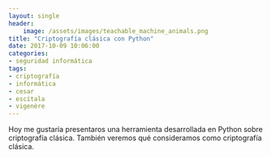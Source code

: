 ```yaml
---
layout: single
header:
    image: /assets/images/teachable_machine_animals.png
title: "Criptografía clásica con Python"
date: 2017-10-09 10:06:00
categories:
- seguridad informática
tags:
- criptografía
- informática
- cesar
- escítala
- vigenère
---
```


Hoy me gustaría presentaros una herramienta desarrollada en Python sobre criptografía clásica. También veremos qué consideramos como criptografía clásica.
